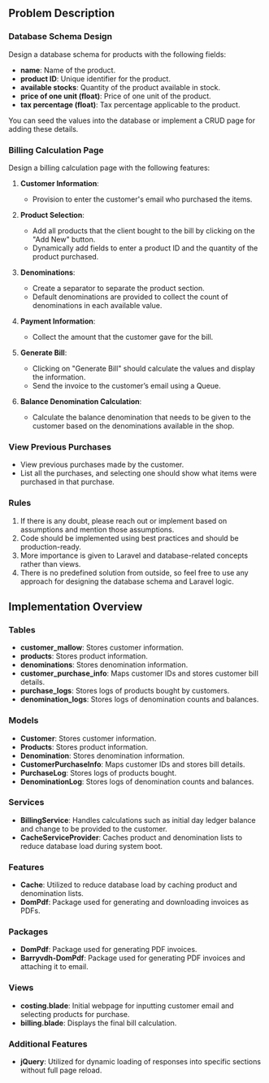 ## Problem Description

### Database Schema Design

Design a database schema for products with the following fields:

- **name**: Name of the product.
- **product ID**: Unique identifier for the product.
- **available stocks**: Quantity of the product available in stock.
- **price of one unit (float)**: Price of one unit of the product.
- **tax percentage (float)**: Tax percentage applicable to the product.

You can seed the values into the database or implement a CRUD page for adding these details.

### Billing Calculation Page

Design a billing calculation page with the following features:

1. **Customer Information**:
   - Provision to enter the customer's email who purchased the items.

2. **Product Selection**:
   - Add all products that the client bought to the bill by clicking on the "Add New" button.
   - Dynamically add fields to enter a product ID and the quantity of the product purchased.

3. **Denominations**:
   - Create a separator to separate the product section.
   - Default denominations are provided to collect the count of denominations in each available value.

4. **Payment Information**:
   - Collect the amount that the customer gave for the bill.

5. **Generate Bill**:
   - Clicking on "Generate Bill" should calculate the values and display the information.
   - Send the invoice to the customer’s email using a Queue.

6. **Balance Denomination Calculation**:
   - Calculate the balance denomination that needs to be given to the customer based on the denominations available in the shop.

### View Previous Purchases

- View previous purchases made by the customer.
- List all the purchases, and selecting one should show what items were purchased in that purchase.

### Rules

1. If there is any doubt, please reach out or implement based on assumptions and mention those assumptions.
2. Code should be implemented using best practices and should be production-ready.
3. More importance is given to Laravel and database-related concepts rather than views.
4. There is no predefined solution from outside, so feel free to use any approach for designing the database schema and Laravel logic.


## Implementation Overview

### Tables

- **customer_mallow**: Stores customer information.
- **products**: Stores product information.
- **denominations**: Stores denomination information.
- **customer_purchase_info**: Maps customer IDs and stores customer bill details.
- **purchase_logs**: Stores logs of products bought by customers.
- **denomination_logs**: Stores logs of denomination counts and balances.

### Models

- **Customer**: Stores customer information.
- **Products**: Stores product information.
- **Denomination**: Stores denomination information.
- **CustomerPurchaseInfo**: Maps customer IDs and stores bill details.
- **PurchaseLog**: Stores logs of products bought.
- **DenominationLog**: Stores logs of denomination counts and balances.

### Services

- **BillingService**: Handles calculations such as initial day ledger balance and change to be provided to the customer.
- **CacheServiceProvider**: Caches product and denomination lists to reduce database load during system boot.

### Features

- **Cache**: Utilized to reduce database load by caching product and denomination lists.
- **DomPdf**: Package used for generating and downloading invoices as PDFs.

### Packages

- **DomPdf**: Package used for generating PDF invoices.
- **Barryvdh-DomPdf**: Package used for generating PDF invoices and attaching it to email.

### Views

- **costing.blade**: Initial webpage for inputting customer email and selecting products for purchase.
- **billing.blade**: Displays the final bill calculation.

### Additional Features

- **jQuery**: Utilized for dynamic loading of responses into specific sections without full page reload.
